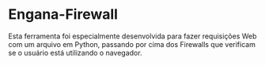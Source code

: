 # Engana-Firewall
Esta ferramenta foi especialmente desenvolvida para fazer requisições Web com um arquivo em Python, passando por cima dos Firewalls que verificam se o usuário está utilizando o navegador.
